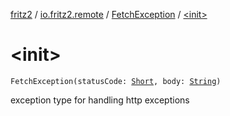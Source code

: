 [fritz2](../../index.md) / [io.fritz2.remote](../index.md) / [FetchException](index.md) / [&lt;init&gt;](./-init-.md)

# &lt;init&gt;

`FetchException(statusCode: `[`Short`](https://kotlinlang.org/api/latest/jvm/stdlib/kotlin/-short/index.html)`, body: `[`String`](https://kotlinlang.org/api/latest/jvm/stdlib/kotlin/-string/index.html)`)`

exception type for handling http exceptions

